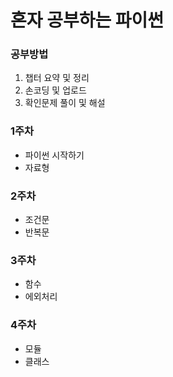 # 혼자 공부하는 파이썬

### 공부방법
1. 챕터 요약 및 정리
2. 손코딩 및 업로드
3. 확인문제 풀이 및 해설

### 1주차 
- 파이썬 시작하기
- 자료형

### 2주차 
- 조건문
- 반복문

### 3주차 
- 함수
- 에외처리

### 4주차
- 모듈
- 클래스 



